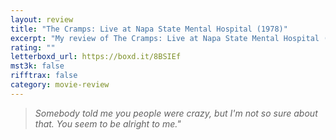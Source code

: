 ```yaml
---
layout: review
title: "The Cramps: Live at Napa State Mental Hospital (1978)"
excerpt: "My review of The Cramps: Live at Napa State Mental Hospital (1978)"
rating: ""
letterboxd_url: https://boxd.it/8BSIEf
mst3k: false
rifftrax: false
category: movie-review
---
```


<blockquote><i>Somebody told me you people were crazy, but I'm not so sure about that. You seem to be alright to me."</i></blockquote>
